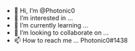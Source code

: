 - 👋 Hi, I’m @Photonic0
- 👀 I’m interested in ...
- 🌱 I’m currently learning ...
- 💞️ I’m looking to collaborate on ...
- 📫 How to reach me ... Photonic0#1438

<!---
Photonic0/Photonic0 is a ✨ special ✨ repository because its `README.md` (this file) appears on your GitHub profile.
You can click the Preview link to take a look at your changes.
--->

